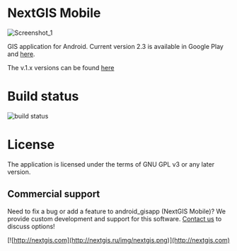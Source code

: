 NextGIS Mobile
==============

![Screenshot_1](/art/NextGIS-Mobile-eng.png)

GIS application for Android. Current version 2.3 is available in Google Play and [here](https://github.com/nextgis/android_gisapp/releases/tag/v2.3).

The v.1.x versions can be found [here](https://github.com/nextgis/nextgismobile/releases)

Build status
============

![build status](http://176.9.38.120/buildbot/png?builder=ngmob)

License
=======

The application is licensed under the terms of GNU GPL v3 or any later version.

Commercial support
----------
Need to fix a bug or add a feature to android_gisapp (NextGIS Mobile)? We provide custom development and support for this software. [Contact us](http://nextgis.ru/en/contact/) to discuss options!

[![http://nextgis.com](http://nextgis.ru/img/nextgis.png)](http://nextgis.com)
